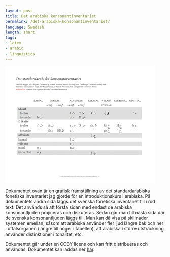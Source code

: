 ```yaml
---
layout: post
title: Det arabiska konsonantinventariet
permalink: /det-arabiska-konsonantinventariet/
language: Swedish
length: short
tags:
- latex
- arabic
- linguistics
---
```


[![thumbnail](/images/sainventarie-thumbnail.png)](https://github.com/andreasmhallberg/sa-konsonantinventariet/blob/master/sa-konsonantinventariet.pdf)

Dokumentet ovan är en grafisk framställning av det standardarabiska fonetiska inventariet jag gjorde för en introduktionskurs i arabiska. På dokumentets andra sida läggs det svenska fonetiska inventariet till i röd text. Det används så att första sidan med endast de arabiska konsonantljuden projiceras och diskuteras. Sedan går man till nästa sida där de svenska konsonantljuden läggs till. Man kan då visa på skillnader systemen emellan, såsom att arabiska använder fler ljud längre bak och ner i uttalsorganen (längre till höger i tabellen), att arabiska i större utsträckning använder distinktioner i tonalitet, etc.

Dokumentet går under en CCBY licens och kan fritt distribueras och användas. Dokumentet kan laddas ner [här](https://github.com/andreasmhallberg/sa-konsonantinventariet/blob/master/sa-konsonantinventariet.pdf).





